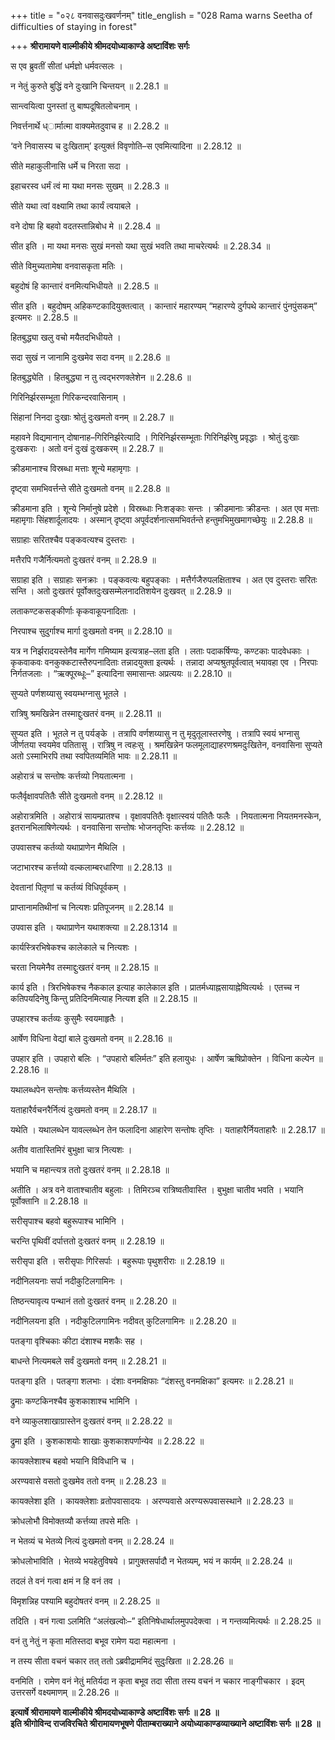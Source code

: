 +++
title = "०२८ वनवासदुःखवर्णनम्"
title_english = "028 Rama warns Seetha of difficulties of staying in forest"

+++
**श्रीरामायणे वाल्मीकीये श्रीमदयोध्याकाण्डे अष्टाविंशः सर्गः**

स एव ब्रुवतीं सीतां धर्मज्ञो धर्मवत्सलः ।

न नेतुं कुरुते बुद्धिं वने दुःखानि चिन्तयन् ॥ 2.28.1 ॥

सान्त्वयित्वा पुनस्तां तु बाष्पदूषितलोचनाम् ।

निवर्त्तनार्थे ध्ार्मात्मा वाक्यमेतदुवाच ह ॥ 2.28.2 ॥

‘वने निवासस्य च दुःखिताम्’ इत्युक्तं विवृणोति–स एवमित्यादिना ॥ 2.28.12 ॥

सीते महाकुलीनासि धर्मे च निरता सदा ।

इहाचरस्व धर्मं त्वं मा यथा मनसः सुखम् ॥ 2.28.3 ॥

सीते यथा त्वां वक्ष्यामि तथा कार्यं त्वयाबले ।

वने दोषा हि बहवो वदतस्तान्निबोध मे ॥ 2.28.4 ॥

सीत इति । मा यथा मनसः सुखं मनसो यथा सुखं भवति तथा माचरेत्यर्थः ॥ 2.28.34 ॥

सीते विमुच्यतामेषा वनवासकृता मतिः ।

बहुदोषं हि कान्तारं वनमित्यभिधीयते ॥ 2.28.5 ॥

सीत इति । बहुदोषम् अहिकण्टकादियुक्तत्वात् । कान्तारं महारण्यम् “महारण्ये दुर्गपथे कान्तारं पुंनपुंसकम्” इत्यमरः ॥ 2.28.5 ॥

हितबुद्ध्या खलु वचो मयैतदभिधीयते ।

सदा सुखं न जानामि दुःखमेव सदा वनम् ॥ 2.28.6 ॥

हितबुद्ध्येति । हितबुद्ध्या न तु त्वद्भरणक्लेशेन ॥ 2.28.6 ॥

गिरिनिर्झरसम्भूता गिरिकन्दरवासिनाम् ।

सिंहानां निनदा दुःखाः श्रोतुं दुःखमतो वनम् ॥ 2.28.7 ॥

महावने विद्यमानान् दोषानाह–गिरिनिर्झरेत्यादि । गिरिनिर्झरसम्भूताः गिरिनिर्झरेषु प्रवृद्धाः । श्रोतुं दुःखाः दुःखकराः । अतो वनं दुःखं दुःखकरम् ॥ 2.28.7 ॥

क्रीडमानाश्च विस्रब्धा मत्ताः शून्ये महामृगाः ।

दृष्ट्वा समभिवर्त्तन्ते सीते दुःखमतो वनम् ॥ 2.28.8 ॥

क्रीडमाना इति । शून्ये निर्मानुषे प्रदेशे । विस्रब्धाः निःशङ्काः सन्तः । क्रीडमानाः क्रीडन्तः । अत एव मत्ताः महामृगाः सिंहशार्दूलादयः । अस्मान् दृष्ट्वा अपूर्वदर्शनात्समभिवर्तन्ते हन्तुमभिमुखमागच्छेयुः ॥ 2.28.8 ॥

सग्राहाः सरितश्चैव पङ्कवत्यश्च दुस्तराः ।

मत्तैरपि गजैर्नित्यमतो दुःखतरं वनम् ॥ 2.28.9 ॥

सग्राहा इति । सग्राहाः सनक्राः । पङ्कवत्यः बहुपङ्काः । मत्तैर्गजैरुपलक्षिताश्च । अत एव दुस्तराः सरितः सन्ति । अतो दुःखतरं पूर्वोक्तदुःखसम्मेलनादतिशयेन दुःखवत् ॥ 2.28.9 ॥

लताकण्टकसङ्कीर्णाः कृकवाकूपनादिताः ।

निरपाश्च सुदुर्गाश्च मार्गा दुःखमतो वनम् ॥ 2.28.10 ॥

यत्र न निर्झरादयस्तेनैव मार्गेण गमिष्याम इत्यत्राह–लता इति । लताः पदाकर्षिण्यः, कण्टकाः पादवेधकाः । कृकवाकवः वनकुक्कटास्तैरुपनादिताः तन्नादयुक्ता इत्यर्थः । तन्नादा अप्यश्रुतपूर्वत्वात् भयावहा एव । निरपाः निर्गतजलाः । “ऋक्पूरब्धूः–” इत्यादिना समासान्तः अप्रत्ययः ॥ 2.28.10 ॥

सुप्यते पर्णशय्यासु स्वयम्भग्नासु भूतले ।

रात्रिषु श्रमखिन्नेन तस्माद्दुःखतरं वनम् ॥ 2.28.11 ॥

सुप्यत इति । भूतले न तु पर्यङ्के । तत्रापि वर्णशय्यासु न तु मृदुतूलास्तरणेषु । तत्रापि स्वयं भग्नासु जीर्णतया स्वयमेव पतितासु । रात्रिषु न त्वहःसु । श्रमखिन्नेन फलमूलाद्याहरणश्रमदुःखितेन, वनवासिना सुप्यते अतो ऽस्माभिरपि तथा स्वपितव्यमिति भावः ॥ 2.28.11 ॥

अहोरात्रं च सन्तोषः कर्त्तव्यो नियतात्मना ।

फलैर्वृक्षावपतितैः सीते दुःखमतो वनम् ॥ 2.28.12 ॥

अहोरात्रमिति । अहोरात्रं सायम्प्रातश्च । वृक्षावपतितैः वृक्षात्स्वयं पतितैः फलैः । नियतात्मना नियतमनस्केन, इतरानभिलाषिणेत्यर्थः । वनवासिना सन्तोषः भोजनतृप्तिः कर्त्तव्यः ॥ 2.28.12 ॥

उपवासश्च कर्तव्यो यथाप्राणेन मैथिलि ।

जटाभारश्च कर्त्तव्यो वल्कलाम्बरधारिणा ॥ 2.28.13 ॥

देवतानां पितृ़णां च कर्तव्यं विधिपूर्वकम् ।

प्राप्तानामतिथीनां च नित्यशः प्रतिपूजनम् ॥ 2.28.14 ॥

उपवास इति । यथाप्राणेन यथाशक्त्या ॥ 2.28.1314 ॥

कार्यस्त्रिरभिषेकश्च कालेकाले च नित्यशः ।

चरता नियमेनैव तस्माद्दुःखतरं वनम् ॥ 2.28.15 ॥

कार्य इति । त्रिरभिषेकश्च नैककाल इत्याह कालेकाल इति । प्रातर्मध्याह्नसायाह्नेष्वित्यर्थः । एतच्च न कतिपयदिनेषु किन्तु प्रतिदिनमित्याह नित्यश इति ॥ 2.28.15 ॥

उपहारश्च कर्तव्यः कुसुमैः स्वयमाहृतैः ।

आर्षेण विधिना वेद्यां बाले दुःखमतो वनम् ॥ 2.28.16 ॥

उपहार इति । उपहारो बलिः । “उपहारो बलिर्मतः” इति हलायुधः । आर्षेण ऋषिप्रोक्तेन । विधिना कल्पेन ॥ 2.28.16 ॥

यथालब्धपेन सन्तोषः कर्त्तव्यस्तेन मैथिलि ।

यताहारैर्वचनरैर्नित्यं दुःखमतो वनम् ॥ 2.28.17 ॥

यथेति । यथालब्धेन यावल्लब्धेन तेन फलादिना आहारेण सन्तोषः तृप्तिः । यताहारैर्नियताहारैः ॥ 2.28.17 ॥

अतीव वातास्तिमिरं बुभुक्षा चात्र नित्यशः ।

भयानि च महान्त्यत्र ततो दुःखतरं वनम् ॥ 2.28.18 ॥

अतीति । अत्र वने वाताश्चातीव बहुलाः । तिमिरञ्च रात्रिष्वतीवास्ति । बुभुक्षा चातीव भवति । भयानि पूर्वोक्तानि ॥ 2.28.18 ॥

सरीसृपाश्च बहवो बहुरूपाश्च भामिनि ।

चरन्ति पृथिवीं दर्पात्ततो दुःखतरं वनम् ॥ 2.28.19 ॥

सरीसृपा इति । सरीसृपाः गिरिसर्पाः । बहुरूपाः पृथुशरीराः ॥ 2.28.19 ॥

नदीनिलयनाः सर्पा नदीकुटिलगामिनः ।

तिष्ठन्त्यावृत्य पन्थानं ततो दुःखतरं वनम् ॥ 2.28.20 ॥

नदीनिलयना इति । नदीकुटिलगामिनः नदीवत् कुटिलगामिनः ॥ 2.28.20 ॥

पतङ्गा वृश्चिकाः कीटा दंशाश्च मशकैः सह ।

बाधन्ते नित्यमबले सर्वं दुःखमतो वनम् ॥ 2.28.21 ॥

पतङ्गा इति । पतङ्गा शलभाः । दंशाः वनमक्षिफाः “दंशस्तु वनमक्षिका” इत्यमरः ॥ 2.28.21 ॥

द्रुमाः कण्टकिनश्चैव कुशकाशाश्च भामिनि ।

वने व्याकुलशाखाग्रास्तेन दुःखतरं वनम् ॥ 2.28.22 ॥

द्रुमा इति । कुशकाशयोः शाखाः कुशकाशपर्णान्येव ॥ 2.28.22 ॥

कायक्लेशाश्च बहवो भयानि विविधानि च ।

अरण्यवासे वसतो दुःखमेव ततो वनम् ॥ 2.28.23 ॥

कायक्लेशा इति । कायक्लेशाः व्रतोपवासादयः । अरण्यवासे अरण्यरूपवासस्थाने ॥ 2.28.23 ॥

क्रोधलोभौ विमोक्तव्यौ कर्त्तव्या तपसे मतिः ।

न भेतव्यं च भेतव्ये नित्यं दुःखमतो वनम् ॥ 2.28.24 ॥

क्रोधलोभाविति । भेतव्ये भयहेतुविषये । प्रागुक्तसर्पादौ न भेतव्यम्, भयं न कार्यम् ॥ 2.28.24 ॥

तदलं ते वनं गत्वा क्षमं न हि वनं तव ।

विमृशन्निह पश्यामि बहुदोषतरं वनम् ॥ 2.28.25 ॥

तदिति । वनं गत्वा ऽलमिति “अलंखल्वोः–” इतिनिषेधार्थालमुपपदेक्त्वा । न गन्तव्यमित्यर्थः ॥ 2.28.25 ॥

वनं तु नेतुं न कृता मतिस्तदा बभूव रामेण यदा महात्मना ।

न तस्य सीता वचनं चकार तत् ततो ऽब्रवीद्राममिदं सुदुःखिता ॥ 2.28.26 ॥

वनमिति । रामेण वनं नेतुं मतिर्यदा न कृता बभूव तदा सीता तस्य वचनं न चकार नाङ्गीचकार । इदम् उत्तरसर्गे वक्ष्यमाणम् ॥ 2.28.26 ॥

**इत्यार्षे श्रीरामायणे वाल्मीकीये श्रीमदयोध्याकाण्डे अष्टाविंशः सर्गः ॥ 28 ॥  
इति श्रीगोविन्द राजविरचिते श्रीरामायणभूषणे पीताम्बराख्याने अयोध्याकाण्डव्याख्याने अष्टाविंशः सर्गः ॥ 28 ॥**
